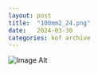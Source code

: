 ```yaml
---
layout:	post
title:	"100mm2_24.png"
date:	2024-03-30
categories:	kof archive
---
```


![Image Alt](https://k0f.github.io/assets/100mm2_24.png)